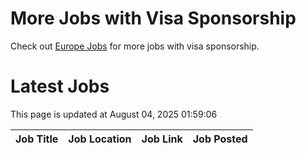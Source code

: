 # More Jobs with Visa Sponsorship

Check out [Europe Jobs](https://github.com/sureshparimi/europejobs#latest-jobs) for more jobs with visa sponsorship.

# Latest Jobs

This page is updated at August 04, 2025 01:59:06

| Job Title | Job Location | Job Link | Job Posted |
| --- | --- | --- | --- |
